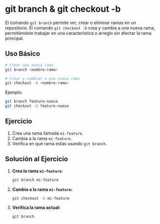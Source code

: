 # git branch & git checkout -b

El comando `git branch` permite ver, crear o eliminar ramas en un repositorio. El comando `git checkout -b` crea y cambia a una nueva rama, permitiéndote trabajar en una característica o arreglo sin afectar la rama principal.

## Uso Básico

```bash
# Crear una nueva rama
git branch <nombre-rama>

# Crear y cambiar a una nueva rama
git checkout -b <nombre-rama>
```

Ejemplo:

```bash
git branch feature-nueva
git checkout -b feature-nueva
```

## Ejercicio

1. Crea una rama llamada `mi-feature`.
2. Cambia a la rama `mi-feature`.
3. Verifica en qué rama estás usando `git branch`.

## Solución al Ejercicio

1. **Crea la rama `mi-feature`:**

    ```bash
    git branch mi-feature
    ```

2. **Cambia a la rama `mi-feature`:**

    ```bash
    git checkout -b mi-feature
    ```

3. **Verifica la rama actual:**

    ```bash
    git branch
    ```
